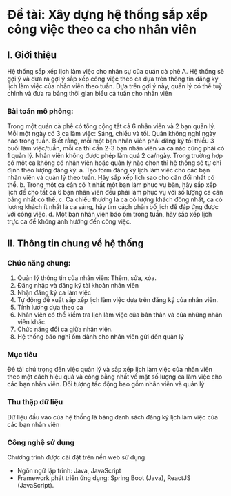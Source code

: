 # Đề tài: Xây dựng hệ thống sắp xếp công việc theo ca cho nhân viên

## I. Giới thiệu
Hệ thống sắp xếp lịch làm việc cho nhân sự của quán cà phê A. Hệ thống sẽ gợi ý và đưa ra gợi ý sắp xếp công việc theo ca dựa trên thông tin đăng ký lịch làm việc của nhân viên theo tuần. Dựa trên gợi ý này, quản lý có thể tuỳ chỉnh và đưa ra bảng thời gian biểu cả tuần cho nhân viên

### Bài toán mô phỏng: 
Trong một quán cà phê có tổng cộng tất cả 6 nhân viên và 2 bạn quản lý. Mỗi một ngày có 3 ca làm việc: Sáng, chiều và tối. Quán không nghỉ ngày nào trong tuần.
Biết rằng, mỗi một bạn nhân viên phải đăng ký tối thiểu 3 buổi làm việc/tuần, mỗi ca thì cần 2-3 bạn nhân viên và ca nào cũng phải có 1 quản lý. Nhân viên không được phép làm quá 2 ca/ngày. Trong trường hợp có một ca không có nhân viên hoặc quản lý nào chọn thì hệ thống sẽ tự chỉ định theo lượng đăng ký.
a. Tạo form đăng ký lịch làm việc cho các bạn nhân viên và quản lý theo tuần. Hãy sắp xếp lịch sao cho cân đối nhất có thể.
b. Trong một ca cần có ít nhất một bạn làm phục vụ bàn, hãy sắp xếp lịch để cho tất cả 6 bạn nhân viên đều phải làm phục vụ với số lượng ca cân bằng nhất có thể.
c. Ca chiều thường là ca có lượng khách đông nhất, ca có lượng khách ít nhất là ca sáng, hãy tìm cách phân bố lịch để đáp ứng được với công việc.
d. Một bạn nhân viên báo ốm trong tuần, hãy sắp xếp lịch trực ca để không ảnh hưởng đến công việc.

## II. Thông tin chung về hệ thống
### Chức năng chung:
1. Quản lý thông tin của nhân viên: Thêm, sửa, xóa.
2. Đăng nhập và đăng ký tài khoản nhân viên
3. Nhận đăng ký ca làm việc
4. Tự động đề xuất sắp xếp lịch làm việc dựa trên đăng ký của nhân viên.
5. Tính lương dựa theo ca
6. Nhân viên có thể kiểm tra lịch làm việc của bản thân và của những nhân viên khác.
7. Chức năng đổi ca giữa nhân viên.
8. Hệ thống báo nghỉ ốm dành cho nhân viên gửi đến quản lý
### Mục tiêu
Đề tài chú trọng đến việc quản lý và sắp xếp lịch làm việc của nhân viên theo một cách hiệu quả và công bằng nhất về mặt số lượng ca làm việc cho các bạn nhân viên.
Đối tượng tác động bao gồm nhân viên và quản lý
### Thu thập dữ liệu
Dữ liệu đầu vào của hệ thống là bảng danh sách đăng ký lịch làm việc của các bạn nhân viên
### Công nghệ sử dụng
Chương trình được cài đặt trên nền web sử dụng
- Ngôn ngữ lập trình: Java, JavaScript
- Framework phát triển ứng dụng: Spring Boot (Java), ReactJS (JavaScript).
